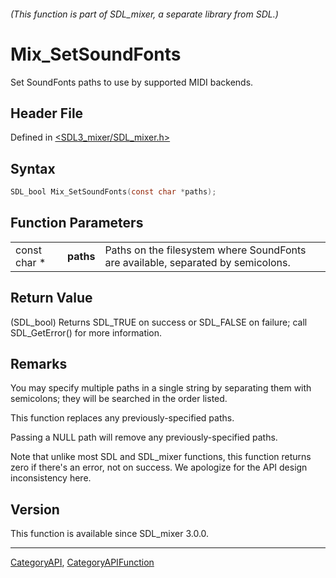 ###### (This function is part of SDL_mixer, a separate library from SDL.)
# Mix_SetSoundFonts

Set SoundFonts paths to use by supported MIDI backends.

## Header File

Defined in [<SDL3_mixer/SDL_mixer.h>](https://github.com/libsdl-org/SDL_mixer/blob/main/include/SDL3_mixer/SDL_mixer.h)

## Syntax

```c
SDL_bool Mix_SetSoundFonts(const char *paths);
```

## Function Parameters

|              |           |                                                                                  |
| ------------ | --------- | -------------------------------------------------------------------------------- |
| const char * | **paths** | Paths on the filesystem where SoundFonts are available, separated by semicolons. |

## Return Value

(SDL_bool) Returns SDL_TRUE on success or SDL_FALSE on failure; call
SDL_GetError() for more information.

## Remarks

You may specify multiple paths in a single string by separating them with
semicolons; they will be searched in the order listed.

This function replaces any previously-specified paths.

Passing a NULL path will remove any previously-specified paths.

Note that unlike most SDL and SDL_mixer functions, this function returns
zero if there's an error, not on success. We apologize for the API design
inconsistency here.

## Version

This function is available since SDL_mixer 3.0.0.

----
[CategoryAPI](CategoryAPI), [CategoryAPIFunction](CategoryAPIFunction)

